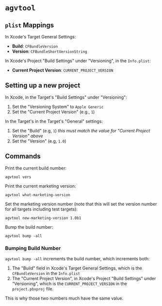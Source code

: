 # `agvtool`

## `plist` Mappings

In Xcode's Target General Settings:

- **Build**: `CFBundleVersion`
- **Version**: `CFBundleShortVersionString`

In Xcode's Project "Build Settings" under "Versioning", in the `Info.plist`:

- **Current Project Version**: `CURRENT_PROJECT_VERSION`

## Setting up a new project

In Xcode, in the Target's "Build Settings" under "Versioning":

1. Set the "Versioning System" to `Apple Generic` 
2. Set the "Current Project Version" (e.g., `1`)

In the Target's in the Target's "General" settings:

1. Set the "Build" (e.g, `1`) *this must match the value for "Current Project Version" above*
2. Set the "Version" (e.g, `1.0`) 

## Commands

Print the current build number:

	agvtool vers 

Print the current marketing version:

	agvtool what-marketing-version

Set the marketing version number (note that this will set the version number for all targets including test targets):

	agvtool new-marketing-version 1.0b1

Bump the build number:

	agvtool bump -all

### Bumping Build Number

`agvtool bump -all` increments the build number, which increments both:

1. The "Build" field in Xcode's Target General Settings, which is the `CFBundleVersion` in the `Info.plist`
2. The "Current Project Version", in Xcode's Project "Build Settings" under "Versioning", which is the `CURRENT_PROJECT_VERSION` in the `project.pbxproj` file.

This is why those two numbers much have the same value.



